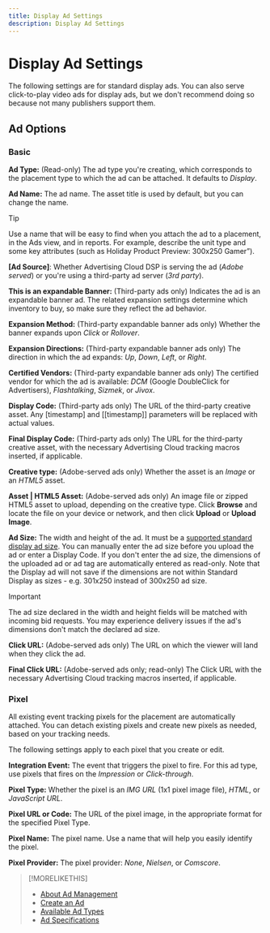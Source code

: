 ```yaml
---
title: Display Ad Settings
description: Display Ad Settings
---
```


# Display Ad Settings

The following settings are for standard display ads. You can also serve click-to-play video ads for display ads, but we don't recommend doing so because not many publishers support them.

## Ad Options

### Basic

**Ad Type:** (Read-only) The ad type you're creating, which corresponds to the placement type to which the ad can be attached. It defaults to *Display*.

**Ad Name:** The ad name. The asset title is used by default, but you can change the name.

>[!TIP]
>
> Use a name that will be easy to find when you attach the ad to a placement, in the Ads view, and in reports. For example, describe the unit type and some key attributes (such as Holiday Product Preview: 300x250 Gamer”).

**\[Ad Source\]**: Whether Advertising Cloud DSP is serving the ad (*Adobe served*) or you're using a third-party ad server (*3rd party*).

**This is an expandable Banner:** (Third-party ads only) Indicates the ad is an expandable banner ad. The related expansion settings determine which inventory to buy, so make sure they reflect the ad behavior.

**Expansion Method:** (Third-party expandable banner ads only) Whether the banner expands upon *Click* or *Rollover*.

**Expansion Directions:** (Third-party expandable banner ads only) The direction in which the ad expands: *Up*, *Down*, *Left*, or *Right*.

**Certified Vendors:** (Third-party expandable banner ads only) The certified vendor for which the ad is available: *DCM* (Google DoubleClick for Advertisers), *Flashtalking*, *Sizmek*, or *Jivox*.

**Display Code:** (Third-party ads only) The URL of the third-party creative asset. Any [timestamp] and [[timestamp]] parameters will be replaced with actual values.

**Final Display Code:** (Third-party ads only) The URL for the third-party creative asset, with the necessary Advertising Cloud tracking macros inserted, if applicable.

**Creative type:** (Adobe-served ads only) Whether the asset is an *Image* or an *HTML5* asset.

**Asset | HTML5 Asset:** (Adobe-served ads only) An image file or zipped HTML5 asset to upload, depending on the creative type. Click **Browse** and locate the file on your device or network, and then click **Upload** or **Upload Image**.

**Ad Size:** The width and height of the ad. It must be a [supported standard display ad size](https://education.tubemogul.com/wp-content/uploads/2020/08/Adobe_Avstg_Cloud-Ad-Specs-20201.pdf). You can manually enter the ad size before you upload the ad or enter a Display Code. If you don't enter the ad size, the dimensions of the uploaded ad or ad tag are automatically entered as read-only. Note that the Display ad will not save if the dimensions are not within Standard Display as sizes - e.g. 301x250 instead of 300x250 ad size.

>[!IMPORTANT]
>
> The ad size declared in the width and height fields will be matched with incoming bid requests. You may experience delivery issues if the ad's dimensions don't match the declared ad size.

**Click URL:** (Adobe-served ads only) The URL on which the viewer will land when they click the ad.

**Final Click URL:** (Adobe-served ads only; read-only) The Click URL with the necessary Advertising Cloud tracking macros inserted, if applicable.

### Pixel

All existing event tracking pixels for the placement are automatically attached. You can detach existing pixels and create new pixels as needed, based on your tracking needs.

The following settings apply to each pixel that you create or edit.

**Integration Event:** The event that triggers the pixel to fire. For this ad type, use pixels that fires on the *Impression* or *Click-through*.

**Pixel Type:** Whether the pixel is an *IMG URL* (1x1 pixel image file), *HTML*, or *JavaScript URL*.

**Pixel URL or Code:** The URL of the pixel image, in the appropriate format for the specified Pixel Type.

**Pixel Name:** The pixel name. Use a name that will help you easily identify the pixel.

**Pixel Provider:** The pixel provider: *None*, *Nielsen*, or *Comscore*.

>[!MORELIKETHIS]
>
>* [About Ad Management](ad-about.md)
>* [Create an Ad](ad-create.md)
>* [Available Ad Types](ad-types.md)
>* [Ad Specifications](https://education.tubemogul.com/wp-content/uploads/2020/08/Adobe_Avstg_Cloud-Ad-Specs-20201.pdf)
